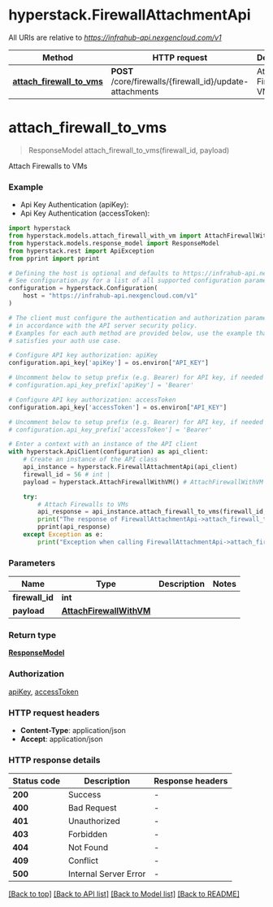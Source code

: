 # hyperstack.FirewallAttachmentApi

All URIs are relative to *https://infrahub-api.nexgencloud.com/v1*

Method | HTTP request | Description
------------- | ------------- | -------------
[**attach_firewall_to_vms**](FirewallAttachmentApi.md#attach_firewall_to_vms) | **POST** /core/firewalls/{firewall_id}/update-attachments | Attach Firewalls to VMs


# **attach_firewall_to_vms**
> ResponseModel attach_firewall_to_vms(firewall_id, payload)

Attach Firewalls to VMs

### Example

* Api Key Authentication (apiKey):
* Api Key Authentication (accessToken):

```python
import hyperstack
from hyperstack.models.attach_firewall_with_vm import AttachFirewallWithVM
from hyperstack.models.response_model import ResponseModel
from hyperstack.rest import ApiException
from pprint import pprint

# Defining the host is optional and defaults to https://infrahub-api.nexgencloud.com/v1
# See configuration.py for a list of all supported configuration parameters.
configuration = hyperstack.Configuration(
    host = "https://infrahub-api.nexgencloud.com/v1"
)

# The client must configure the authentication and authorization parameters
# in accordance with the API server security policy.
# Examples for each auth method are provided below, use the example that
# satisfies your auth use case.

# Configure API key authorization: apiKey
configuration.api_key['apiKey'] = os.environ["API_KEY"]

# Uncomment below to setup prefix (e.g. Bearer) for API key, if needed
# configuration.api_key_prefix['apiKey'] = 'Bearer'

# Configure API key authorization: accessToken
configuration.api_key['accessToken'] = os.environ["API_KEY"]

# Uncomment below to setup prefix (e.g. Bearer) for API key, if needed
# configuration.api_key_prefix['accessToken'] = 'Bearer'

# Enter a context with an instance of the API client
with hyperstack.ApiClient(configuration) as api_client:
    # Create an instance of the API class
    api_instance = hyperstack.FirewallAttachmentApi(api_client)
    firewall_id = 56 # int | 
    payload = hyperstack.AttachFirewallWithVM() # AttachFirewallWithVM | 

    try:
        # Attach Firewalls to VMs
        api_response = api_instance.attach_firewall_to_vms(firewall_id, payload)
        print("The response of FirewallAttachmentApi->attach_firewall_to_vms:\n")
        pprint(api_response)
    except Exception as e:
        print("Exception when calling FirewallAttachmentApi->attach_firewall_to_vms: %s\n" % e)
```



### Parameters


Name | Type | Description  | Notes
------------- | ------------- | ------------- | -------------
 **firewall_id** | **int**|  | 
 **payload** | [**AttachFirewallWithVM**](AttachFirewallWithVM.md)|  | 

### Return type

[**ResponseModel**](ResponseModel.md)

### Authorization

[apiKey](../README.md#apiKey), [accessToken](../README.md#accessToken)

### HTTP request headers

 - **Content-Type**: application/json
 - **Accept**: application/json

### HTTP response details

| Status code | Description | Response headers |
|-------------|-------------|------------------|
**200** | Success |  -  |
**400** | Bad Request |  -  |
**401** | Unauthorized |  -  |
**403** | Forbidden |  -  |
**404** | Not Found |  -  |
**409** | Conflict |  -  |
**500** | Internal Server Error |  -  |

[[Back to top]](#) [[Back to API list]](../README.md#documentation-for-api-endpoints) [[Back to Model list]](../README.md#documentation-for-models) [[Back to README]](../README.md)

